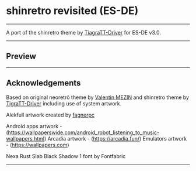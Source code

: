 # shinretro revisited (ES-DE)

---
A port of the shinretro theme by [TiagraTT-Driver](https://github.com/TigraTT-Driver/shinretro) for ES-DE v3.0.

---
## Preview

---
## Acknowledgements

Based on original neoretrō theme by [Valentin MEZIN](https://github.com/valsou) and shinretro theme by [TigraTT-Driver](https://github.com/TigraTT-Driver) including use of system artwork.

Alekfull artwork created by [fagnerpc](https://github.com/fagnerpc)

Android apps artwork - (https://wallpaperswide.com/android_robot_listening_to_music-wallpapers.html)
Arcadia artwork - (https://arcadia.fun/)
Emulators artwork - (https://wallpapers.com)

Nexa Rust Slab Black Shadow 1 font by Fontfabric

---
